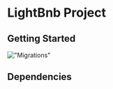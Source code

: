 # LightBnb Project



## Getting Started


!["Migrations"](https://github.com/Memoski89/LightBnB/tree/master/migrations)



## Dependencies


